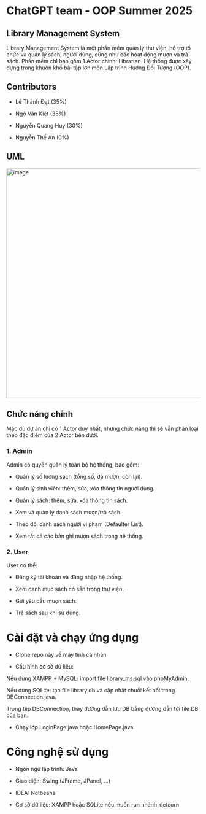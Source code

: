 # ChatGPT team - OOP Summer 2025
## Library Management System

Library Management System là một phần mềm quản lý thư viện, hỗ trợ tổ chức và quản lý sách, người dùng, cũng như các hoạt động mượn và trả sách.
Phần mềm chỉ bao gồm 1 Actor chính: Librarian.
Hệ thống được xây dựng trong khuôn khổ bài tập lớn môn Lập trình Hướng Đối Tượng (OOP).

## Contributors

- Lê Thành Đạt (35%)

- Ngô Văn Kiệt (35%)

- Nguyễn Quang Huy (30%)

- Nguyễn Thế An (0%) 

## UML
<img width="642" height="599" alt="image" src="https://github.com/user-attachments/assets/d37dd6a6-24fc-4380-b299-e84eefe5c78c" />

## Chức năng chính
Mặc dù dự án chỉ có 1 Actor duy nhất, nhưng chức năng thì sẽ vẫn phân loại theo đặc điểm của 2 Actor bên dưới.
### 1. Admin

Admin có quyền quản lý toàn bộ hệ thống, bao gồm:

- Quản lý số lượng sách (tổng số, đã mượn, còn lại).

- Quản lý sinh viên: thêm, sửa, xóa thông tin người dùng.

- Quản lý sách: thêm, sửa, xóa thông tin sách.

- Xem và quản lý danh sách mượn/trả sách.

- Theo dõi danh sách người vi phạm (Defaulter List).

- Xem tất cả các bản ghi mượn sách trong hệ thống.

### 2. User

User có thể:

- Đăng ký tài khoản và đăng nhập hệ thống.

- Xem danh mục sách có sẵn trong thư viện.

- Gửi yêu cầu mượn sách.

- Trả sách sau khi sử dụng.

# Cài đặt và chạy ứng dụng

- Clone repo này về máy tính cá nhân

- Cấu hình cơ sở dữ liệu:

Nếu dùng XAMPP + MySQL: import file library_ms.sql vào phpMyAdmin.

Nếu dùng SQLite: tạo file library.db và cập nhật chuỗi kết nối trong DBConnection.java.

Trong tệp DBConnection, thay đường dẫn lưu DB bằng đường dẫn tới file DB của bạn.

- Chạy lớp LoginPage.java hoặc HomePage.java.

# Công nghệ sử dụng

- Ngôn ngữ lập trình: Java

- Giao diện: Swing (JFrame, JPanel, …)

- IDEA: Netbeans

- Cơ sở dữ liệu: XAMPP hoặc SQLite nếu muốn run nhánh kietcorn

